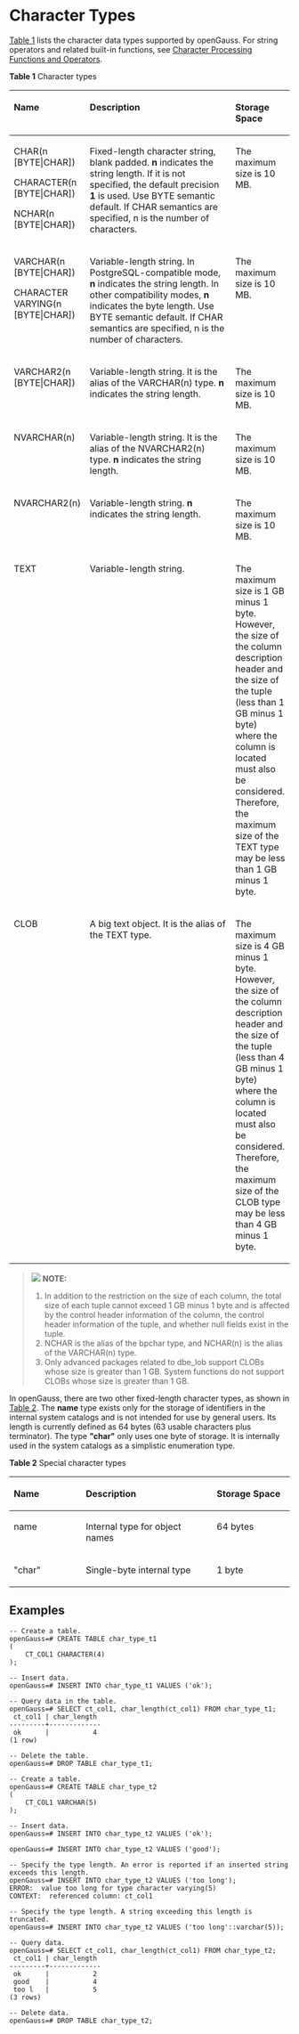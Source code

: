 # Character Types<a name="EN-US_TOPIC_0289900587"></a>

[Table 1](#en-us_topic_0283136755_en-us_topic_0237121950_en-us_topic_0059777889_en-us_topic_0058966269_table29186418)  lists the character data types supported by openGauss. For string operators and related built-in functions, see  [Character Processing Functions and Operators](character-processing-functions-and-operators.md).

**Table  1**  Character types

<a name="en-us_topic_0283136755_en-us_topic_0237121950_en-us_topic_0059777889_en-us_topic_0058966269_table29186418"></a>
<table><thead align="left"><tr id="en-us_topic_0283136755_en-us_topic_0237121950_en-us_topic_0059777889_en-us_topic_0058966269_row3929052"><th class="cellrowborder" valign="top" width="26%" id="mcps1.2.4.1.1"><p id="en-us_topic_0283136755_en-us_topic_0237121950_en-us_topic_0059777889_en-us_topic_0058966269_p49817820"><a name="en-us_topic_0283136755_en-us_topic_0237121950_en-us_topic_0059777889_en-us_topic_0058966269_p49817820"></a><a name="en-us_topic_0283136755_en-us_topic_0237121950_en-us_topic_0059777889_en-us_topic_0058966269_p49817820"></a>Name</p>
</th>
<th class="cellrowborder" valign="top" width="53%" id="mcps1.2.4.1.2"><p id="en-us_topic_0283136755_en-us_topic_0237121950_en-us_topic_0059777889_en-us_topic_0058966269_p8711637"><a name="en-us_topic_0283136755_en-us_topic_0237121950_en-us_topic_0059777889_en-us_topic_0058966269_p8711637"></a><a name="en-us_topic_0283136755_en-us_topic_0237121950_en-us_topic_0059777889_en-us_topic_0058966269_p8711637"></a>Description</p>
</th>
<th class="cellrowborder" valign="top" width="21%" id="mcps1.2.4.1.3"><p id="en-us_topic_0283136755_en-us_topic_0237121950_en-us_topic_0059777889_en-us_topic_0058966269_p34553966"><a name="en-us_topic_0283136755_en-us_topic_0237121950_en-us_topic_0059777889_en-us_topic_0058966269_p34553966"></a><a name="en-us_topic_0283136755_en-us_topic_0237121950_en-us_topic_0059777889_en-us_topic_0058966269_p34553966"></a>Storage Space</p>
</th>
</tr>
</thead>
<tbody><tr id="en-us_topic_0283136755_en-us_topic_0237121950_en-us_topic_0059777889_en-us_topic_0058966269_row47407823"><td class="cellrowborder" valign="top" width="26%" headers="mcps1.2.4.1.1 "><p id="en-us_topic_0283136755_en-us_topic_0237121950_en-us_topic_0059777889_en-us_topic_0058966269_p14828449"><a name="en-us_topic_0283136755_en-us_topic_0237121950_en-us_topic_0059777889_en-us_topic_0058966269_p14828449"></a><a name="en-us_topic_0283136755_en-us_topic_0237121950_en-us_topic_0059777889_en-us_topic_0058966269_p14828449"></a>CHAR(n [BYTE|CHAR])</p>
<p id="en-us_topic_0283136755_en-us_topic_0237121950_en-us_topic_0059777889_a43573b076a65437daa17aab83acb9fa3"><a name="en-us_topic_0283136755_en-us_topic_0237121950_en-us_topic_0059777889_a43573b076a65437daa17aab83acb9fa3"></a><a name="en-us_topic_0283136755_en-us_topic_0237121950_en-us_topic_0059777889_a43573b076a65437daa17aab83acb9fa3"></a>CHARACTER(n [BYTE|CHAR])</p>
<p id="en-us_topic_0283136755_en-us_topic_0237121950_en-us_topic_0059777889_ae30552cd3e8f4ffabd99de4be254a248"><a name="en-us_topic_0283136755_en-us_topic_0237121950_en-us_topic_0059777889_ae30552cd3e8f4ffabd99de4be254a248"></a><a name="en-us_topic_0283136755_en-us_topic_0237121950_en-us_topic_0059777889_ae30552cd3e8f4ffabd99de4be254a248"></a>NCHAR(n [BYTE|CHAR])</p>
</td>
<td class="cellrowborder" valign="top" width="53%" headers="mcps1.2.4.1.2 "><p id="en-us_topic_0283136755_en-us_topic_0237121950_en-us_topic_0059777889_en-us_topic_0058966269_p60253707"><a name="en-us_topic_0283136755_en-us_topic_0237121950_en-us_topic_0059777889_en-us_topic_0058966269_p60253707"></a><a name="en-us_topic_0283136755_en-us_topic_0237121950_en-us_topic_0059777889_en-us_topic_0058966269_p60253707"></a>Fixed-length character string, blank padded. <strong id="b15155104015118"><a name="b15155104015118"></a><a name="b15155104015118"></a>n</strong> indicates the string length. If it is not specified, the default precision <strong id="b91604401712"><a name="b91604401712"></a><a name="b91604401712"></a>1</strong> is used. Use BYTE semantic default. If CHAR semantics are specified, n is the number of characters.</p>
</td>
<td class="cellrowborder" valign="top" width="21%" headers="mcps1.2.4.1.3 "><p id="en-us_topic_0283136755_en-us_topic_0237121950_en-us_topic_0059777889_en-us_topic_0058966269_p48712118"><a name="en-us_topic_0283136755_en-us_topic_0237121950_en-us_topic_0059777889_en-us_topic_0058966269_p48712118"></a><a name="en-us_topic_0283136755_en-us_topic_0237121950_en-us_topic_0059777889_en-us_topic_0058966269_p48712118"></a>The maximum size is 10 MB.</p>
</td>
</tr>
<tr id="en-us_topic_0283136755_en-us_topic_0237121950_en-us_topic_0059777889_en-us_topic_0058966269_row35755883"><td class="cellrowborder" valign="top" width="26%" headers="mcps1.2.4.1.1 "><p id="en-us_topic_0283136755_en-us_topic_0237121950_en-us_topic_0059777889_en-us_topic_0058966269_p10545434"><a name="en-us_topic_0283136755_en-us_topic_0237121950_en-us_topic_0059777889_en-us_topic_0058966269_p10545434"></a><a name="en-us_topic_0283136755_en-us_topic_0237121950_en-us_topic_0059777889_en-us_topic_0058966269_p10545434"></a>VARCHAR(n [BYTE|CHAR])</p>
<p id="en-us_topic_0283136755_en-us_topic_0237121950_en-us_topic_0059777889_a1df97d3ea8c543498935d676762f6f0b"><a name="en-us_topic_0283136755_en-us_topic_0237121950_en-us_topic_0059777889_a1df97d3ea8c543498935d676762f6f0b"></a><a name="en-us_topic_0283136755_en-us_topic_0237121950_en-us_topic_0059777889_a1df97d3ea8c543498935d676762f6f0b"></a>CHARACTER VARYING(n [BYTE|CHAR])</p>
</td>
<td class="cellrowborder" valign="top" width="53%" headers="mcps1.2.4.1.2 "><p id="en-us_topic_0283136755_en-us_topic_0237121950_en-us_topic_0059777889_en-us_topic_0058966269_p48873821"><a name="en-us_topic_0283136755_en-us_topic_0237121950_en-us_topic_0059777889_en-us_topic_0058966269_p48873821"></a><a name="en-us_topic_0283136755_en-us_topic_0237121950_en-us_topic_0059777889_en-us_topic_0058966269_p48873821"></a>Variable-length string. In PostgreSQL-compatible mode, <strong id="b2827201112818"><a name="b2827201112818"></a><a name="b2827201112818"></a>n</strong> indicates the string length. In other compatibility modes, <strong id="b685317246282"><a name="b685317246282"></a><a name="b685317246282"></a>n</strong> indicates the byte length. Use BYTE semantic default. If CHAR semantics are specified, n is the number of characters.</p>
</td>
<td class="cellrowborder" valign="top" width="21%" headers="mcps1.2.4.1.3 "><p id="en-us_topic_0283136755_en-us_topic_0237121950_en-us_topic_0059777889_en-us_topic_0058966269_p66465437"><a name="en-us_topic_0283136755_en-us_topic_0237121950_en-us_topic_0059777889_en-us_topic_0058966269_p66465437"></a><a name="en-us_topic_0283136755_en-us_topic_0237121950_en-us_topic_0059777889_en-us_topic_0058966269_p66465437"></a>The maximum size is 10 MB.</p>
</td>
</tr>
<tr id="en-us_topic_0283136755_en-us_topic_0237121950_en-us_topic_0059777889_en-us_topic_0058966269_row61318023"><td class="cellrowborder" valign="top" width="26%" headers="mcps1.2.4.1.1 "><p id="en-us_topic_0283136755_en-us_topic_0237121950_en-us_topic_0059777889_en-us_topic_0058966269_p703948"><a name="en-us_topic_0283136755_en-us_topic_0237121950_en-us_topic_0059777889_en-us_topic_0058966269_p703948"></a><a name="en-us_topic_0283136755_en-us_topic_0237121950_en-us_topic_0059777889_en-us_topic_0058966269_p703948"></a>VARCHAR2(n [BYTE|CHAR])</p>
</td>
<td class="cellrowborder" valign="top" width="53%" headers="mcps1.2.4.1.2 "><p id="en-us_topic_0283136755_en-us_topic_0237121950_en-us_topic_0059777889_en-us_topic_0058966269_p57019842"><a name="en-us_topic_0283136755_en-us_topic_0237121950_en-us_topic_0059777889_en-us_topic_0058966269_p57019842"></a><a name="en-us_topic_0283136755_en-us_topic_0237121950_en-us_topic_0059777889_en-us_topic_0058966269_p57019842"></a>Variable-length string. It is the alias of the VARCHAR(n) type. <strong id="b33316212213"><a name="b33316212213"></a><a name="b33316212213"></a>n</strong> indicates the string length.</p>
</td>
<td class="cellrowborder" valign="top" width="21%" headers="mcps1.2.4.1.3 "><p id="en-us_topic_0283136755_en-us_topic_0237121950_en-us_topic_0059777889_en-us_topic_0058966269_p55204496"><a name="en-us_topic_0283136755_en-us_topic_0237121950_en-us_topic_0059777889_en-us_topic_0058966269_p55204496"></a><a name="en-us_topic_0283136755_en-us_topic_0237121950_en-us_topic_0059777889_en-us_topic_0058966269_p55204496"></a>The maximum size is 10 MB.</p>
</td>
</tr>
<tr id="row936115210819"><td class="cellrowborder" valign="top" width="26%" headers="mcps1.2.4.1.1 "><p id="p1349671213814"><a name="p1349671213814"></a><a name="p1349671213814"></a>NVARCHAR(n)</p>
</td>
<td class="cellrowborder" valign="top" width="53%" headers="mcps1.2.4.1.2 "><p id="p64967129818"><a name="p64967129818"></a><a name="p64967129818"></a>Variable-length string. It is the alias of the NVARCHAR2(n) type. <strong id="b4848290395325"><a name="b4848290395325"></a><a name="b4848290395325"></a>n</strong> indicates the string length.</p>
</td>
<td class="cellrowborder" valign="top" width="21%" headers="mcps1.2.4.1.3 "><p id="p04961126816"><a name="p04961126816"></a><a name="p04961126816"></a>The maximum size is 10 MB.</p>
</td>
</tr>
<tr id="en-us_topic_0283136755_en-us_topic_0237121950_en-us_topic_0059777889_en-us_topic_0058966269_row26286999"><td class="cellrowborder" valign="top" width="26%" headers="mcps1.2.4.1.1 "><p id="en-us_topic_0283136755_en-us_topic_0237121950_en-us_topic_0059777889_en-us_topic_0058966269_p48872202"><a name="en-us_topic_0283136755_en-us_topic_0237121950_en-us_topic_0059777889_en-us_topic_0058966269_p48872202"></a><a name="en-us_topic_0283136755_en-us_topic_0237121950_en-us_topic_0059777889_en-us_topic_0058966269_p48872202"></a>NVARCHAR2(n)</p>
</td>
<td class="cellrowborder" valign="top" width="53%" headers="mcps1.2.4.1.2 "><p id="en-us_topic_0283136755_en-us_topic_0237121950_en-us_topic_0059777889_en-us_topic_0058966269_p66334269"><a name="en-us_topic_0283136755_en-us_topic_0237121950_en-us_topic_0059777889_en-us_topic_0058966269_p66334269"></a><a name="en-us_topic_0283136755_en-us_topic_0237121950_en-us_topic_0059777889_en-us_topic_0058966269_p66334269"></a>Variable-length string. <strong id="b928981418143755"><a name="b928981418143755"></a><a name="b928981418143755"></a>n</strong> indicates the string length.</p>
</td>
<td class="cellrowborder" valign="top" width="21%" headers="mcps1.2.4.1.3 "><p id="en-us_topic_0283136755_en-us_topic_0237121950_en-us_topic_0059777889_en-us_topic_0058966269_p4366680"><a name="en-us_topic_0283136755_en-us_topic_0237121950_en-us_topic_0059777889_en-us_topic_0058966269_p4366680"></a><a name="en-us_topic_0283136755_en-us_topic_0237121950_en-us_topic_0059777889_en-us_topic_0058966269_p4366680"></a>The maximum size is 10 MB.</p>
</td>
</tr>
<tr id="en-us_topic_0283136755_en-us_topic_0237121950_en-us_topic_0059777889_en-us_topic_0058966269_row61434756"><td class="cellrowborder" valign="top" width="26%" headers="mcps1.2.4.1.1 "><p id="en-us_topic_0283136755_en-us_topic_0237121950_en-us_topic_0059777889_en-us_topic_0058966269_p51104240"><a name="en-us_topic_0283136755_en-us_topic_0237121950_en-us_topic_0059777889_en-us_topic_0058966269_p51104240"></a><a name="en-us_topic_0283136755_en-us_topic_0237121950_en-us_topic_0059777889_en-us_topic_0058966269_p51104240"></a>TEXT</p>
</td>
<td class="cellrowborder" valign="top" width="53%" headers="mcps1.2.4.1.2 "><p id="en-us_topic_0283136755_en-us_topic_0237121950_en-us_topic_0059777889_en-us_topic_0058966269_p32527216"><a name="en-us_topic_0283136755_en-us_topic_0237121950_en-us_topic_0059777889_en-us_topic_0058966269_p32527216"></a><a name="en-us_topic_0283136755_en-us_topic_0237121950_en-us_topic_0059777889_en-us_topic_0058966269_p32527216"></a>Variable-length string.</p>
</td>
<td class="cellrowborder" valign="top" width="21%" headers="mcps1.2.4.1.3 "><p id="en-us_topic_0283136755_p179753542501"><a name="en-us_topic_0283136755_p179753542501"></a><a name="en-us_topic_0283136755_p179753542501"></a>The maximum size is 1 GB minus 1 byte. However, the size of the column description header and the size of the tuple (less than 1 GB minus 1 byte) where the column is located must also be considered. Therefore, the maximum size of the TEXT type may be less than 1 GB minus 1 byte.</p>
</td>
</tr>
<tr id="en-us_topic_0283136755_row3614101912518"><td class="cellrowborder" valign="top" width="26%" headers="mcps1.2.4.1.1 "><p id="en-us_topic_0283136755_p82741626115115"><a name="en-us_topic_0283136755_p82741626115115"></a><a name="en-us_topic_0283136755_p82741626115115"></a>CLOB</p>
</td>
<td class="cellrowborder" valign="top" width="53%" headers="mcps1.2.4.1.2 "><p id="en-us_topic_0283136755_p5275132610513"><a name="en-us_topic_0283136755_p5275132610513"></a><a name="en-us_topic_0283136755_p5275132610513"></a>A big text object. It is the alias of the TEXT type.</p>
</td>
<td class="cellrowborder" valign="top" width="21%" headers="mcps1.2.4.1.3 "><p id="en-us_topic_0283136755_p15491232135111"><a name="en-us_topic_0283136755_p15491232135111"></a><a name="en-us_topic_0283136755_p15491232135111"></a>The maximum size is 4 GB minus 1 byte. However, the size of the column description header and the size of the tuple (less than 4 GB minus 1 byte) where the column is located must also be considered. Therefore, the maximum size of the CLOB type may be less than 4 GB minus 1 byte.</p>
</td>
</tr>
</tbody>
</table>

>![](public_sys-resources/icon-note.gif) **NOTE:** 
>
>1.  In addition to the restriction on the size of each column, the total size of each tuple cannot exceed 1 GB minus 1 byte and is affected by the control header information of the column, the control header information of the tuple, and whether null fields exist in the tuple.
>2.  NCHAR is the alias of the bpchar type, and NCHAR\(n\) is the alias of the VARCHAR\(n\) type.
>3.  Only advanced packages related to dbe\_lob support CLOBs whose size is greater than 1 GB. System functions do not support CLOBs whose size is greater than 1 GB.

In openGauss, there are two other fixed-length character types, as shown in  [Table 2](#en-us_topic_0283136755_en-us_topic_0237121950_en-us_topic_0059777889_tf74658686f5e4d979adf0ac04769ea16). The  **name**  type exists only for the storage of identifiers in the internal system catalogs and is not intended for use by general users. Its length is currently defined as 64 bytes \(63 usable characters plus terminator\). The type  **"char"**  only uses one byte of storage. It is internally used in the system catalogs as a simplistic enumeration type.

**Table  2**  Special character types

<a name="en-us_topic_0283136755_en-us_topic_0237121950_en-us_topic_0059777889_tf74658686f5e4d979adf0ac04769ea16"></a>
<table><thead align="left"><tr id="en-us_topic_0283136755_en-us_topic_0237121950_en-us_topic_0059777889_re0c38be161454bb99fb56d330ee9b8c3"><th class="cellrowborder" valign="top" width="25.69%" id="mcps1.2.4.1.1"><p id="en-us_topic_0283136755_en-us_topic_0237121950_en-us_topic_0059777889_a33f5ac05b51d4727ba724d2c48228870"><a name="en-us_topic_0283136755_en-us_topic_0237121950_en-us_topic_0059777889_a33f5ac05b51d4727ba724d2c48228870"></a><a name="en-us_topic_0283136755_en-us_topic_0237121950_en-us_topic_0059777889_a33f5ac05b51d4727ba724d2c48228870"></a>Name</p>
</th>
<th class="cellrowborder" valign="top" width="46.7%" id="mcps1.2.4.1.2"><p id="en-us_topic_0283136755_en-us_topic_0237121950_en-us_topic_0059777889_a77dbc02b640f409c8237edc674ec1d52"><a name="en-us_topic_0283136755_en-us_topic_0237121950_en-us_topic_0059777889_a77dbc02b640f409c8237edc674ec1d52"></a><a name="en-us_topic_0283136755_en-us_topic_0237121950_en-us_topic_0059777889_a77dbc02b640f409c8237edc674ec1d52"></a>Description</p>
</th>
<th class="cellrowborder" valign="top" width="27.61%" id="mcps1.2.4.1.3"><p id="en-us_topic_0283136755_en-us_topic_0237121950_en-us_topic_0059777889_ac84a054135394f6d9ed96359a847e99c"><a name="en-us_topic_0283136755_en-us_topic_0237121950_en-us_topic_0059777889_ac84a054135394f6d9ed96359a847e99c"></a><a name="en-us_topic_0283136755_en-us_topic_0237121950_en-us_topic_0059777889_ac84a054135394f6d9ed96359a847e99c"></a>Storage Space</p>
</th>
</tr>
</thead>
<tbody><tr id="en-us_topic_0283136755_en-us_topic_0237121950_en-us_topic_0059777889_r1afbf1d8c67a4c35837ae29bef5e4e82"><td class="cellrowborder" valign="top" width="25.69%" headers="mcps1.2.4.1.1 "><p id="en-us_topic_0283136755_en-us_topic_0237121950_en-us_topic_0059777889_af4bdf936e91b4ba4b115d008e4adc459"><a name="en-us_topic_0283136755_en-us_topic_0237121950_en-us_topic_0059777889_af4bdf936e91b4ba4b115d008e4adc459"></a><a name="en-us_topic_0283136755_en-us_topic_0237121950_en-us_topic_0059777889_af4bdf936e91b4ba4b115d008e4adc459"></a>name</p>
</td>
<td class="cellrowborder" valign="top" width="46.7%" headers="mcps1.2.4.1.2 "><p id="en-us_topic_0283136755_en-us_topic_0237121950_en-us_topic_0059777889_adb6b55f2cd0248ff8c4fa3052903abd5"><a name="en-us_topic_0283136755_en-us_topic_0237121950_en-us_topic_0059777889_adb6b55f2cd0248ff8c4fa3052903abd5"></a><a name="en-us_topic_0283136755_en-us_topic_0237121950_en-us_topic_0059777889_adb6b55f2cd0248ff8c4fa3052903abd5"></a>Internal type for object names</p>
</td>
<td class="cellrowborder" valign="top" width="27.61%" headers="mcps1.2.4.1.3 "><p id="en-us_topic_0283136755_en-us_topic_0237121950_en-us_topic_0059777889_ac4e5f7b1a5604d53b242a9f23b417afd"><a name="en-us_topic_0283136755_en-us_topic_0237121950_en-us_topic_0059777889_ac4e5f7b1a5604d53b242a9f23b417afd"></a><a name="en-us_topic_0283136755_en-us_topic_0237121950_en-us_topic_0059777889_ac4e5f7b1a5604d53b242a9f23b417afd"></a>64 bytes</p>
</td>
</tr>
<tr id="en-us_topic_0283136755_en-us_topic_0237121950_en-us_topic_0059777889_r7c2fd5b1ff06491db48002b2674a0ad3"><td class="cellrowborder" valign="top" width="25.69%" headers="mcps1.2.4.1.1 "><p id="en-us_topic_0283136755_en-us_topic_0237121950_en-us_topic_0059777889_a439ae6477466482bba7b196ca1141a69"><a name="en-us_topic_0283136755_en-us_topic_0237121950_en-us_topic_0059777889_a439ae6477466482bba7b196ca1141a69"></a><a name="en-us_topic_0283136755_en-us_topic_0237121950_en-us_topic_0059777889_a439ae6477466482bba7b196ca1141a69"></a>"char"</p>
</td>
<td class="cellrowborder" valign="top" width="46.7%" headers="mcps1.2.4.1.2 "><p id="en-us_topic_0283136755_en-us_topic_0237121950_en-us_topic_0059777889_adc569ac2c8e24b0aa2fe9aabceadbff8"><a name="en-us_topic_0283136755_en-us_topic_0237121950_en-us_topic_0059777889_adc569ac2c8e24b0aa2fe9aabceadbff8"></a><a name="en-us_topic_0283136755_en-us_topic_0237121950_en-us_topic_0059777889_adc569ac2c8e24b0aa2fe9aabceadbff8"></a>Single-byte internal type</p>
</td>
<td class="cellrowborder" valign="top" width="27.61%" headers="mcps1.2.4.1.3 "><p id="en-us_topic_0283136755_en-us_topic_0237121950_en-us_topic_0059777889_a23ddef21979e4f87b21a34a7cad6bc2b"><a name="en-us_topic_0283136755_en-us_topic_0237121950_en-us_topic_0059777889_a23ddef21979e4f87b21a34a7cad6bc2b"></a><a name="en-us_topic_0283136755_en-us_topic_0237121950_en-us_topic_0059777889_a23ddef21979e4f87b21a34a7cad6bc2b"></a>1 byte</p>
</td>
</tr>
</tbody>
</table>

## Examples<a name="en-us_topic_0283136755_en-us_topic_0237121950_en-us_topic_0059777889_s448ecb1ff2224d11ababab3c04331d89"></a>

```
-- Create a table.
openGauss=# CREATE TABLE char_type_t1 
(
    CT_COL1 CHARACTER(4)
);

-- Insert data.
openGauss=# INSERT INTO char_type_t1 VALUES ('ok');

-- Query data in the table.
openGauss=# SELECT ct_col1, char_length(ct_col1) FROM char_type_t1;
 ct_col1 | char_length 
---------+-------------
 ok      |           4
(1 row)

-- Delete the table.
openGauss=# DROP TABLE char_type_t1;

-- Create a table.
openGauss=# CREATE TABLE char_type_t2  
(
    CT_COL1 VARCHAR(5)
);

-- Insert data.
openGauss=# INSERT INTO char_type_t2 VALUES ('ok');

openGauss=# INSERT INTO char_type_t2 VALUES ('good');

-- Specify the type length. An error is reported if an inserted string exceeds this length.
openGauss=# INSERT INTO char_type_t2 VALUES ('too long');
ERROR:  value too long for type character varying(5)
CONTEXT:  referenced column: ct_col1

-- Specify the type length. A string exceeding this length is truncated.
openGauss=# INSERT INTO char_type_t2 VALUES ('too long'::varchar(5));

-- Query data.
openGauss=# SELECT ct_col1, char_length(ct_col1) FROM char_type_t2;
 ct_col1 | char_length 
---------+-------------
 ok      |           2
 good    |           4
 too l   |           5
(3 rows)

-- Delete data.
openGauss=# DROP TABLE char_type_t2;
```

